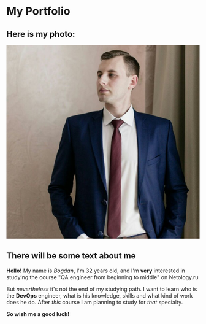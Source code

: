 # My Portfolio
## Here is my photo:
![](my_photo.jpg)

## There will be some text about me

**Hello!** My name is _Bogdan_, I'm 32 years old, and I'm **very** interested in studying the course "QA engineer from beginning to middle" on Netology.ru

But _nevertheless_ it's not the end of my studying path. I want to learn who is the **DevOps** engineer, what is his knowledge, skills and what kind of work does he do. After _this_ course I am planning to study for _that_ specialty.

**So wish me a good luck!**
